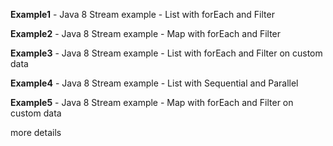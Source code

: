 **Example1** -  Java 8 Stream example - List with forEach and Filter

**Example2** - Java 8 Stream example - Map with forEach and Filter

**Example3** - Java 8 Stream example - List with forEach and Filter on custom data

**Example4** - Java 8 Stream example - List with Sequential and Parallel 

**Example5** - Java 8 Stream example - Map with forEach and Filter on custom data

more details 